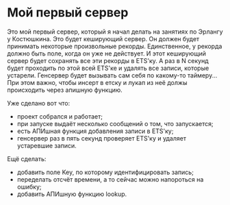 Мой первый сервер
=================
Это мой первый сервер, который я начал делать на занятиях по Эрлангу у Костюшкина. Это будет кеширующий сервер. Он должен будет принимать некоторые произвольные рекорды. Единственное, у рекорда должно быть поле, когда он уже не действует. И этот кеширующий сервер будет сохранять все эти рекорды в ETS'ку. А раз в N секунд будет проходить по этой всей ETS'ке и удалять все записи, которые устарели.
Генсервер будет вызывать сам себя по какому-то таймеру...
При этом важно, чтобы инсерт в етску и лукап из неё должы происходить через апишную функцию.

Уже сделано вот что:
- проект собрался и работает;
- при запуске выдаёт несколько сообщений о том, что запускается;
- есть АПИшная функция добавления записи в ETS'ку;
- генсервер раз в пять секунд проверяет ETS'ку и удаляет устаревшие записи.

Ещё сделать:
- добавить поле Key, по которому идентифицировать запись;
- переделать отсчёт времени, а то сейчас можно напороться на ошибку;
- добавить АПИшную функцию lookup.
